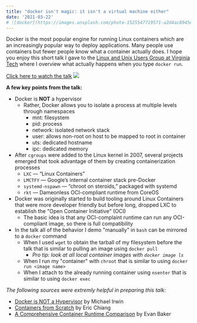 ```yaml
---
title: "docker isn't magic: it isn't a virtual machine either"
date: '2021-03-22'
# ![docker](https://images.unsplash.com/photo-1525547719571-a2d4ac8945e2?ixlib=rb-4.0.3&ixid=MnwxMjA3fDB8MHxwaG90by1wYWdlfHx8fGVufDB8fHx8&auto=format&fit=crop&w=464&q=80)
---
```


Docker is the most popular engine for running Linux containers which are an increasingly popular way to deploy applications. Many people use containers but fewer people know what a container actually does. I hope you enjoy this short talk I gave to the [Linux and Unix Users Group at Virginia Tech](https://vtluug.org) where I overview what actually happens when you type `docker run`.

[Click here to watch the talk](https://www.youtube.com/watch?v=a6Hb8mWKLZY)
[![](https://img.youtube.com/vi/a6Hb8mWKLZY/0.jpg)](https://www.youtube.com/watch?v=a6Hb8mWKLZY)

**A few key points from the talk:**

- Docker is **NOT** a hypervisor
  - Rather, Docker allows you to isolate a process at multiple levels through namespaces
    - mnt: filesystem
    - pid: process
    - network: isolated network stack
    - user: allows non-root on host to be mapped to root in container
    - uts: dedicated hostname
    - ipc: dedicated memory
- After `cgroups` were added to the Linux kernel in 2007, several projects emerged that took advantage of them by creating containerization processes
  - `LXC` — “Linux Containers”
  - `LMCTFY` — Google’s internal container stack pre-Docker
  - `systemd-nspawn` — “chroot on steroids,” packaged with systemd
  - `rkt` — Dameonless OCI-compliant runtime from CoreOS
- Docker was originally started to build tooling around Linux Containers that were more developer friendly but before long, dropped LXC to establish the "Open Container Initiative" (OCI)
  - The basic idea is that any OCI-complaint runtime can run any OCI-compliant image, so there is full compatibility
- In the talk all of the behavior I demo "manually" in `bash` can be mirrored to a `docker` command
  - When I used `wget` to obtain the tarball of my filesystem before the talk that is similar to pulling an image using `docker pull`
    - _Pro tip: look at all local container images with `docker image ls`_
  - When I run my "container" with `chroot` that is similar to using `docker run <image name>`
  - When I attach to the already running container using `nsenter` that is similar to using `docker exec`

_The following sources were extremly helpful in preparing this talk_:

- [Docker is NOT a Hypervisor](https://blog.mikesir87.io/2017/05/docker-is-not-a-hypervisor/) by Michael Irwin
- [Containers from Scratch](https://ericchiang.github.io/post/containers-from-scratch/) by Eric Chiang
- [A Comprehensive Container Runtime Comparison](https://www.capitalone.com/tech/cloud/container-runtime/) by Evan Baker
